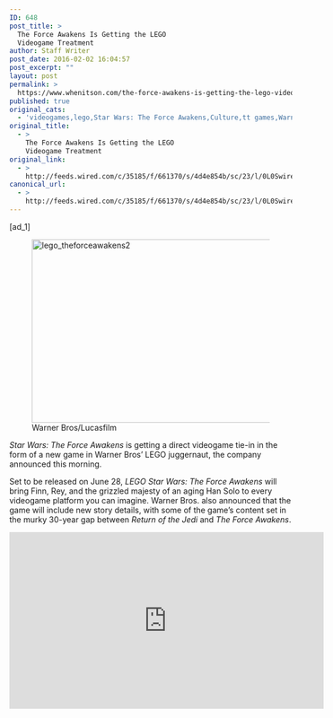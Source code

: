 ```yaml
---
ID: 648
post_title: >
  The Force Awakens Is Getting the LEGO
  Videogame Treatment
author: Staff Writer
post_date: 2016-02-02 16:04:57
post_excerpt: ""
layout: post
permalink: >
  https://www.whenitson.com/the-force-awakens-is-getting-the-lego-videogame-treatment/
published: true
original_cats:
  - 'videogames,lego,Star Wars: The Force Awakens,Culture,tt games,Warner Bros.,the force awakens,Game|Life,star wars'
original_title:
  - >
    The Force Awakens Is Getting the LEGO
    Videogame Treatment
original_link:
  - >
    http://feeds.wired.com/c/35185/f/661370/s/4d4e854b/sc/23/l/0L0Swired0N0C20A160C0A20Cthe0Eforce0Eawakens0Elego0Egame0C/story01.htm
canonical_url:
  - >
    http://feeds.wired.com/c/35185/f/661370/s/4d4e854b/sc/23/l/0L0Swired0N0C20A160C0A20Cthe0Eforce0Eawakens0Elego0Egame0C/story01.htm
---
```

 [ad_1]
<br><div id="start-of-content"><article class="content link-underline relative body-copy border-b pad-b-50" data-js="content" itemprop="articleBody" readability="54.28125"><figure attachment_1968321="" class="wp-caption landscape alignnone  relative" data-js="fader"><a href="http://www.wired.com/wp-content/uploads/2016/02/24736946836_9726aedc20_o.jpg"><img src="http://www.whenitson.com/wp-content/uploads/2016/02/The-Force-Awakens-Is-Getting-the-LEGO-Videogame-Treatment.jpg" alt="lego_theforceawakens2" width="582" height="327" class="size-default-top-art wp-image-1968321"/></a><figcaption class="wp-caption-text link-underline"><span class="credit link-underline-sm"><span aria-hidden="true" class="ui ui ui-photo inline-block ui-credit relative opacity-5 marg-r-micro"/> Warner Bros/Lucasfilm</span></figcaption></figure><p><em>Star Wars: The Force Awakens</em> is getting a direct videogame tie-in in the form of a new game in Warner Bros’ LEGO juggernaut, the company announced this morning. </p>
<p>Set to be released on June 28, <em>LEGO Star Wars: The Force Awakens</em> will bring Finn, Rey, and the grizzled majesty of an aging Han Solo to every videogame platform you can imagine. Warner Bros. also announced that the game will include new story details, with some of the game’s content set in the murky 30-year gap between <em>Return of the Jedi</em> and <em>The Force Awakens</em>. </p>
<p><iframe width="560" height="315" src="https://www.youtube.com/embed/i0IJqIzO_YM" frameborder="0" allowfullscreen=""/></p>
<p>The LEGO videogame franchise, which began with <em>LEGO Star Wars</em> back in 2005, has to date sold over 33 million copies, according to Warner Bros., which acquired its developer TT Games in 2007. It’s not hard to see why: the franchise’s simple platforming and wry humor make for charming games. </p>
<p>For <em>The Force Awakens</em>, developer TT Games is promising expanded building options, space dogfighting, and pitched blaster battles against the First Order. Hey, maybe this time Captain Phasma will even get to do something. </p>
<blockquote class="twitter-tweet" data-width="550" readability="7.6666666666667"><p lang="en" dir="ltr">It's true, all of it. LEGO Star Wars: The Force Awakens. It's real.</p>
<p>— TT Games (@TTGames) <a href="https://twitter.com/TTGames/status/694521823803871232">February 2, 2016</a></p></blockquote>


			<a class="visually-hidden skip-to-text-link focusable bg-white" href="#start-of-content">Go Back to Top. Skip To: Start of Article.</a>

		</article>



	</div>
<br>[ad_2]
<br><a href="http://feeds.wired.com/c/35185/f/661370/s/4d4e854b/sc/23/l/0L0Swired0N0C20A160C0A20Cthe0Eforce0Eawakens0Elego0Egame0C/story01.htm">Source </a>